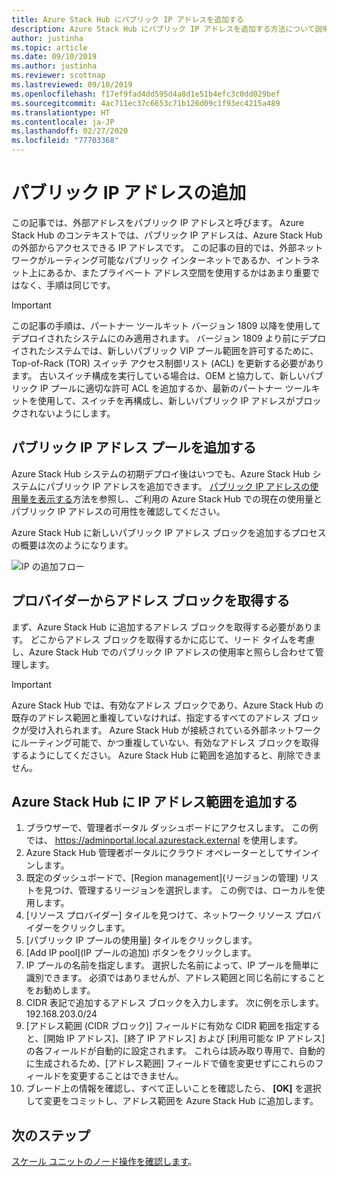 ```yaml
---
title: Azure Stack Hub にパブリック IP アドレスを追加する
description: Azure Stack Hub にパブリック IP アドレスを追加する方法について説明します。
author: justinha
ms.topic: article
ms.date: 09/10/2019
ms.author: justinha
ms.reviewer: scottnap
ms.lastreviewed: 09/10/2019
ms.openlocfilehash: f17ef9fad4dd595d4a8d1e51b4efc3c0dd029bef
ms.sourcegitcommit: 4ac711ec37c6653c71b126d09c1f93ec4215a489
ms.translationtype: HT
ms.contentlocale: ja-JP
ms.lasthandoff: 02/27/2020
ms.locfileid: "77703368"
---
```

# <a name="add-public-ip-addresses"></a>パブリック IP アドレスの追加

この記事では、外部アドレスをパブリック IP アドレスと呼びます。 Azure Stack Hub のコンテキストでは、パブリック IP アドレスは、Azure Stack Hub の外部からアクセスできる IP アドレスです。 この記事の目的では、外部ネットワークがルーティング可能なパブリック インターネットであるか、イントラネット上にあるか、またプライベート アドレス空間を使用するかはあまり重要ではなく、手順は同じです。

> [!IMPORTANT]
> この記事の手順は、パートナー ツールキット バージョン 1809 以降を使用してデプロイされたシステムにのみ適用されます。 バージョン 1809 より前にデプロイされたシステムでは、新しいパブリック VIP プール範囲を許可するために、Top-of-Rack (TOR) スイッチ アクセス制御リスト (ACL) を更新する必要があります。 古いスイッチ構成を実行している場合は、OEM と協力して、新しいパブリック IP プールに適切な許可 ACL を追加するか、最新のパートナー ツールキットを使用して、スイッチを再構成し、新しいパブリック IP アドレスがブロックされないようにします。

## <a name="add-a-public-ip-address-pool"></a>パブリック IP アドレス プールを追加する
Azure Stack Hub システムの初期デプロイ後はいつでも、Azure Stack Hub システムにパブリック IP アドレスを追加できます。 [パブリック IP アドレスの使用量を表示する](azure-stack-viewing-public-ip-address-consumption.md)方法を参照し、ご利用の Azure Stack Hub での現在の使用量とパブリック IP アドレスの可用性を確認してください。

Azure Stack Hub に新しいパブリック IP アドレス ブロックを追加するプロセスの概要は次のようになります。

 ![IP の追加フロー](media/azure-stack-add-ips/flow.PNG)

## <a name="obtain-the-address-block-from-your-provider"></a>プロバイダーからアドレス ブロックを取得する
まず、Azure Stack Hub に追加するアドレス ブロックを取得する必要があります。 どこからアドレス ブロックを取得するかに応じて、リード タイムを考慮し、Azure Stack Hub でのパブリック IP アドレスの使用率と照らし合わせて管理します。

> [!IMPORTANT]
> Azure Stack Hub では、有効なアドレス ブロックであり、Azure Stack Hub の既存のアドレス範囲と重複していなければ、指定するすべてのアドレス ブロックが受け入れられます。 Azure Stack Hub が接続されている外部ネットワークにルーティング可能で、かつ重複していない、有効なアドレス ブロックを取得するようにしてください。 Azure Stack Hub に範囲を追加すると、削除できません。

## <a name="add-the-ip-address-range-to-azure-stack-hub"></a>Azure Stack Hub に IP アドレス範囲を追加する

1. ブラウザーで、管理者ポータル ダッシュボードにアクセスします。 この例では、 https://adminportal.local.azurestack.external を使用します。
2. Azure Stack Hub 管理者ポータルにクラウド オペレーターとしてサインインします。
3. 既定のダッシュボードで、[Region management]\(リージョンの管理\) リストを見つけ、管理するリージョンを選択します。 この例では、ローカルを使用します。
4. [リソース プロバイダー] タイルを見つけて、ネットワーク リソース プロバイダーをクリックします。
5. [パブリック IP プールの使用量] タイルをクリックします。
6. [Add IP pool]\(IP プールの追加\) ボタンをクリックします。
7. IP プールの名前を指定します。 選択した名前によって、IP プールを簡単に識別できます。 必須ではありませんが、アドレス範囲と同じ名前にすることをお勧めします。
8. CIDR 表記で追加するアドレス ブロックを入力します。 次に例を示します。192.168.203.0/24
9. [アドレス範囲 (CIDR ブロック)] フィールドに有効な CIDR 範囲を指定すると、[開始 IP アドレス]、[終了 IP アドレス] および [利用可能な IP アドレス] の各フィールドが自動的に設定されます。 これらは読み取り専用で、自動的に生成されるため、[アドレス範囲] フィールドで値を変更せずにこれらのフィールドを変更することはできません。
10. ブレード上の情報を確認し、すべて正しいことを確認したら、 **[OK]** を選択して変更をコミットし、アドレス範囲を Azure Stack Hub に追加します。


## <a name="next-steps"></a>次のステップ 
[スケール ユニットのノード操作を確認します](azure-stack-node-actions.md)。
